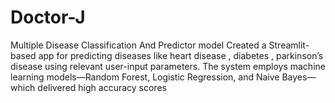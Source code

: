 # Doctor-J
Multiple Disease Classification And Predictor model 
Created a Streamlit-based app for predicting diseases like heart disease , diabetes , parkinson’s disease using
relevant user-input parameters. The system employs machine learning models—Random Forest, Logistic Regression,
and Naive Bayes—which delivered high accuracy scores
